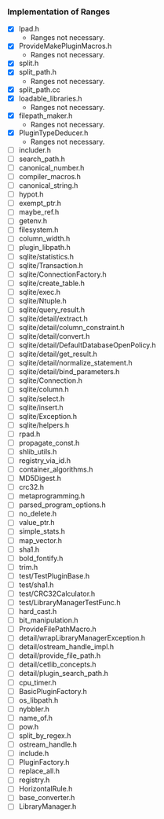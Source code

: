 ### Implementation of Ranges

* [x] lpad.h
    * Ranges not necessary.
* [x] ProvideMakePluginMacros.h
    * Ranges not necessary.
* [x] split.h
* [x] split_path.h
    * Ranges not necessary.
* [x] split_path.cc
* [x] loadable_libraries.h
    * Ranges not necessary.
* [x] filepath_maker.h
    * Ranges not necessary.
* [x] PluginTypeDeducer.h
    * Ranges not necessary.
* [ ] includer.h
* [ ] search_path.h
* [ ] canonical_number.h
* [ ] compiler_macros.h
* [ ] canonical_string.h
* [ ] hypot.h
* [ ] exempt_ptr.h
* [ ] maybe_ref.h
* [ ] getenv.h
* [ ] filesystem.h
* [ ] column_width.h
* [ ] plugin_libpath.h
* [ ] sqlite/statistics.h
* [ ] sqlite/Transaction.h
* [ ] sqlite/ConnectionFactory.h
* [ ] sqlite/create_table.h
* [ ] sqlite/exec.h
* [ ] sqlite/Ntuple.h
* [ ] sqlite/query_result.h
* [ ] sqlite/detail/extract.h
* [ ] sqlite/detail/column_constraint.h
* [ ] sqlite/detail/convert.h
* [ ] sqlite/detail/DefaultDatabaseOpenPolicy.h
* [ ] sqlite/detail/get_result.h
* [ ] sqlite/detail/normalize_statement.h
* [ ] sqlite/detail/bind_parameters.h
* [ ] sqlite/Connection.h
* [ ] sqlite/column.h
* [ ] sqlite/select.h
* [ ] sqlite/insert.h
* [ ] sqlite/Exception.h
* [ ] sqlite/helpers.h
* [ ] rpad.h
* [ ] propagate_const.h
* [ ] shlib_utils.h
* [ ] registry_via_id.h
* [ ] container_algorithms.h
* [ ] MD5Digest.h
* [ ] crc32.h
* [ ] metaprogramming.h
* [ ] parsed_program_options.h
* [ ] no_delete.h
* [ ] value_ptr.h
* [ ] simple_stats.h
* [ ] map_vector.h
* [ ] sha1.h
* [ ] bold_fontify.h
* [ ] trim.h
* [ ] test/TestPluginBase.h
* [ ] test/sha1.h
* [ ] test/CRC32Calculator.h
* [ ] test/LibraryManagerTestFunc.h
* [ ] hard_cast.h
* [ ] bit_manipulation.h
* [ ] ProvideFilePathMacro.h
* [ ] detail/wrapLibraryManagerException.h
* [ ] detail/ostream_handle_impl.h
* [ ] detail/provide_file_path.h
* [ ] detail/cetlib_concepts.h
* [ ] detail/plugin_search_path.h
* [ ] cpu_timer.h
* [ ] BasicPluginFactory.h
* [ ] os_libpath.h
* [ ] nybbler.h
* [ ] name_of.h
* [ ] pow.h
* [ ] split_by_regex.h
* [ ] ostream_handle.h
* [ ] include.h
* [ ] PluginFactory.h
* [ ] replace_all.h
* [ ] registry.h
* [ ] HorizontalRule.h
* [ ] base_converter.h
* [ ] LibraryManager.h
